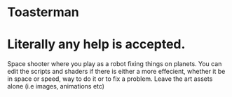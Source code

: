 # Toasterman
# Literally any help is accepted.
Space shooter where you play as a robot fixing things on planets.
You can edit the scripts and shaders if there is either a more effecient, whether it be in space or speed, way to do it or to fix a problem.
Leave the art assets alone (i.e images, animations etc)
